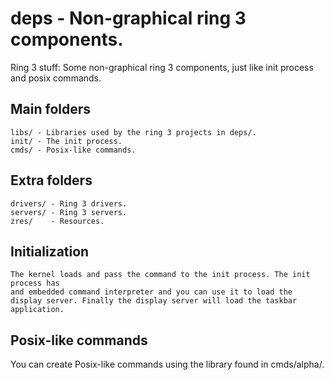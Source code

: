 # deps - Non-graphical ring 3 components.

Ring 3 stuff: Some non-graphical ring 3 components, just like init process and posix commands.

## Main folders

```
libs/ - Libraries used by the ring 3 projects in deps/.
init/ - The init process.
cmds/ - Posix-like commands.
```

## Extra folders

```
drivers/ - Ring 3 drivers.
servers/ - Ring 3 servers.
zres/    - Resources.
```

## Initialization

```
The kernel loads and pass the command to the init process. The init process has 
and embedded command interpreter and you can use it to load the display server. Finally the display server will load the taskbar application.
```

## Posix-like commands

You can create Posix-like commands using the library found in cmds/alpha/.

